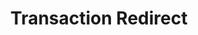 ---
title: Transaction Redirect
parent: /phases/05-actions-on-objective
ref-id: TAC-20
short-desc: The adversary will transfer money or Loyalty points from a user account on a web application to another account elsewhere (such as a bank account) to which the adversary(/ies) alone has access.
layout: tactic
---